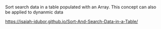Sort search data in a table populated with an Array. This concept can also be applied to dynanmic data

https://isaiah-idubor.github.io/Sort-And-Search-Data-in-a-Table/
